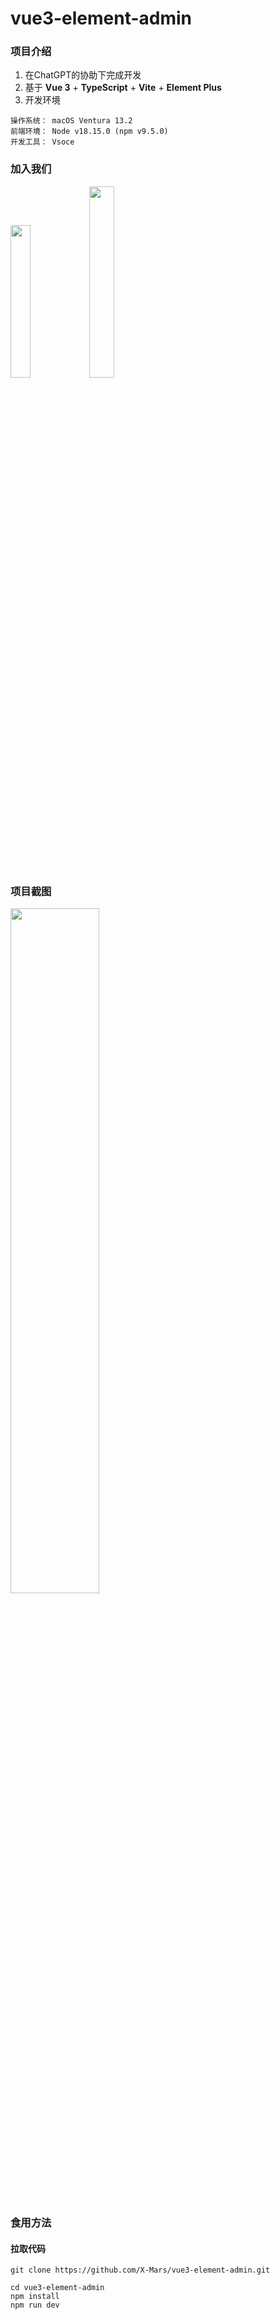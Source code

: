 # vue3-element-admin

### 项目介绍
1. 在ChatGPT的协助下完成开发
2. 基于 **Vue 3** + **TypeScript** + **Vite** + **Element Plus**
3. 开发环境
```
操作系统： macOS Ventura 13.2
前端环境： Node v18.15.0 (npm v9.5.0)
开发工具： Vsoce
```

### 加入我们

<img src="https://github.com/X-Mars/vue3-element-admin/blob/main/images/qq.png?raw=true" width="25%" height="25%"><img src="https://github.com/X-Mars/vue3-element-admin/blob/main/images/wechat.png?raw=true" width="28%" height="28%">

### 项目截图

<img src="https://github.com/X-Mars/vue3-element-admin/blob/main/images/home.png?raw=true" width="53%" height="53%">

### 食用方法

#### 拉取代码
```shell
git clone https://github.com/X-Mars/vue3-element-admin.git

cd vue3-element-admin
npm install
npm run dev
```